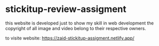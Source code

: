 # stickitup-review-assigment
this website is developed just to show my skill in web development the copyright of all image and video belong to their respective owners.

to visite website: https://zaid-stickitup-assigment.netlify.app/
